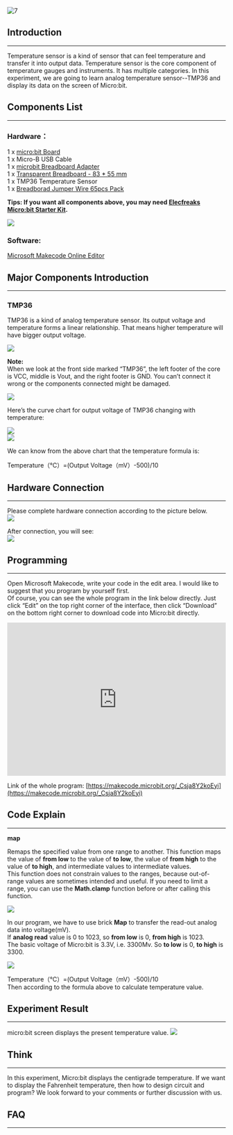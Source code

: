 ![7](https://i.imgur.com/fMCJitN.jpg)

## Introduction    
---  

Temperature sensor is a kind of sensor that can feel temperature and transfer it into output data. Temperature sensor is the core component of temperature gauges and instruments. It has multiple categories. In this experiment, we are going to learn analog temperature sensor--TMP36 and display its data on the screen of Micro:bit.  


## Components List  
---  

### Hardware：  

1 x [micro:bit Board](http://www.elecfreaks.com/estore/bbc-micro-bit-board-for-coding-programming.html)  
1 x Micro-B USB Cable  
1 x [microbit Breadboard Adapter](http://www.elecfreaks.com/estore/microbit-breadboard-adapter.html)  
1 x [Transparent Breadboard - 83 * 55 mm](http://www.elecfreaks.com/estore/transparent-breadboard-83-55-mm.html)  
1 x TMP36 Temperature Sensor  
1 x [Breadborad Jumper Wire 65pcs Pack](http://www.elecfreaks.com/estore/breadborad-jumper-wire-65pcs-pack.html)  

**Tips: If you want all components above, you may need [Elecfreaks Micro:bit Starter Kit](http://www.elecfreaks.com/estore/elecfreaks-micro-bit-starter-kit-795.html).**  

![](https://i.imgur.com/W4tseua.jpg)  

### Software:  

[Microsoft Makecode Online Editor](https://makecode.microbit.org/)  


## Major Components Introduction  
---  

### TMP36  

TMP36 is a kind of analog temperature sensor. Its output voltage and temperature forms a linear relationship. That means higher temperature will have bigger output voltage.  

![](https://i.imgur.com/SDoXRcM.jpg)  

**Note:**  
When we look at the front side marked “TMP36”, the left footer of the core is VCC, middle is Vout, and the right footer is GND. You can’t connect it wrong or the components connected might be damaged.   

![](https://i.imgur.com/P6ZkUDh.jpg)  

Here’s the curve chart for output voltage of TMP36 changing with temperature:  

![](https://i.imgur.com/5R7izFc.jpg)  
![](https://i.imgur.com/U2c4qdp.jpg)  
 
We can know from the above chart that the temperature formula is:  

Temperature（℃）=(Output Voltage（mV）-500)/10  


## Hardware Connection  
---

Please complete hardware connection according to the picture below.  
![](https://i.imgur.com/HnUeLBR.jpg)  

After connection, you will see:  
![](https://i.imgur.com/IAor80B.jpg)  


## Programming  
---  

Open Microsoft Makecode, write your code in the edit area. I would like to suggest that you program by yourself first.  
Of course, you can see the whole program in the link below directly. Just click “Edit” on the top right corner of the interface, then click “Download” on the bottom right corner to download code into Micro:bit directly.   

<div style="position:relative;height:0;padding-bottom:70%;overflow:hidden;"><iframe style="position:absolute;top:0;left:0;width:100%;height:100%;" src="https://makecode.microbit.org/#pub:_7MLCRdhek0mJ" frameborder="0" sandbox="allow-popups allow-forms allow-scripts allow-same-origin"></iframe></div>  

Link of the whole program: [https://makecode.microbit.org/_Csja8Y2koEyi](https://makecode.microbit.org/_Csja8Y2koEyi)


## Code Explain  
---  

**map**  

Remaps the specified value from one range to another. This function maps the value of **from low** to the value of **to low**, the value of **from high** to the value of **to high**, and intermediate values to intermediate values.  
This function does not constrain values to the ranges, because out-of-range values are sometimes intended and useful. If you need to limit a range, you can use the **Math.clamp** function before or after calling this function.  

![](https://i.imgur.com/oCPoKPs.jpg)   

In our program, we have to use brick **Map** to transfer the read-out analog data into voltage(mV).   
If **analog read** value is 0 to 1023, so **from low** is 0, **from high** is 1023.  
The basic voltage of Micro:bit is 3.3V, i.e. 3300Mv. So **to low** is 0, **to high** is 3300.  

![](https://i.imgur.com/b8aM1qv.jpg)  

Temperature（℃）=(Output Voltage（mV）-500)/10  
Then according to the formula above to calculate temperature value.   


## Experiment Result
---

micro:bit screen displays the present temperature value. 
![](https://i.imgur.com/b0w5PkN.gif)


## Think  
---

In this experiment, Micro:bit displays the centigrade temperature. If we want to display the Fahrenheit temperature, then how to design circuit and program? We look forward to your comments or further discussion with us.


## FAQ
---

   

